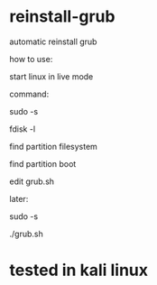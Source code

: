 # reinstall-grub

automatic reinstall grub

how to use:

start linux in live mode

command:

sudo -s

fdisk -l


find partition filesystem

find partition boot

edit grub.sh



later:

sudo -s

./grub.sh


# tested in kali linux
